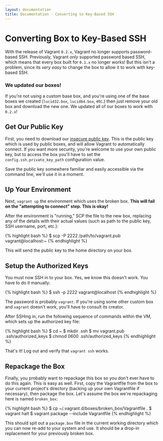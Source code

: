 ```yaml
---
layout: documentation
title: Documentation - Converting to Key-Based SSH
---
```

# Converting Box to Key-Based SSH

With the release of Vagrant `0.2.x`, Vagrant no longer supports
password-based SSH. Previously, Vagrant _only_ supported password based SSH,
which means that every box built for `0.1.x` no longer works! But this isn't
a problem, since its _very easy_ to change the box to allow it to work with
key-based SSH.

<div class="info">
  <h3>We updated our boxes!</h3>
  <p>
    If you're not using a custom base box, and you're using one of the base
    boxes we created (<code>lucid32.box</code>, <code>lucid64.box</code>, etc.)
    then just remove your old box and download the new one. We updated all
    of our boxes to work with <code>0.2.x</code>!
  </p>
</div>

## Get Our Public Key

First, you need to download our [insecure public key](http://github.com/mitchellh/vagrant/raw/master/keys/vagrant.pub).
This is the public key which is used by public boxes, and will allow Vagrant
to automatically connect. If you want more security, you're welcome to use your
own public key, but to access the box you'll have to set the `config.ssh.private_key_path`
configuration value.

Save the public key somewhere familiar and easily accessible via the command
line, we'll use it in a moment.

## Up Your Environment

Next, `vagrant up` the environment which uses the broken box.
**This will fail on the "attempting to connect" step. This is okay!**

After the environment is "running," SCP the file to the new box, replacing
any of the details with their actual values (such as path to the public key,
SSH username, port, etc.):

{% highlight bash %}
$ scp -P 2222 /path/to/vagrant.pub vagrant@localhost:~
{% endhighlight %}

This will send the public key to the home directory on your box.

## Setup the Authorized Keys

You must now SSH in to your box. Yes, we know this doesn't work. You have
to do it manually:

{% highlight bash %}
$ ssh -p 2222 vagrant@localhost
{% endhighlight %}

The password is probably `vagrant`. If you're using some other custom box
and `vagrant` doesn't work, you'll have to consult its creator.

After SSHing in, run the following sequence of commands within the VM, which sets up
the authorized key file:

{% highlight bash %}
$ cd ~
$ mkdir .ssh
$ mv vagrant.pub .ssh/authorized_keys
$ chmod 0600 .ssh/authorized_keys
{% endhighlight %}

That's it! Log out and verify that `vagrant ssh` works.

## Repackage the Box

Finally, you probably want to repackage this box so you don't ever have to do
this again. This is easy as well. First, copy the Vagrantfile from the box to
your current project's directory (backing up your own Vagrantfile if necessary),
then package the box. Let's assume the box we're repackaging here is named `broken_box`:

{% highlight bash %}
$ cp ~/.vagrant.d/boxes/broken_box/Vagrantfile .
$ vagrant halt
$ vagrant package --include Vagrantfile
{% endhighlight %}

This should spit out a `package.box` file in the current working directory which
you can now re-add to your system and use. It should be a drop-in replacement for
your previously broken box.

<!-- The current working directory should be a vagrant project directory right? -->
